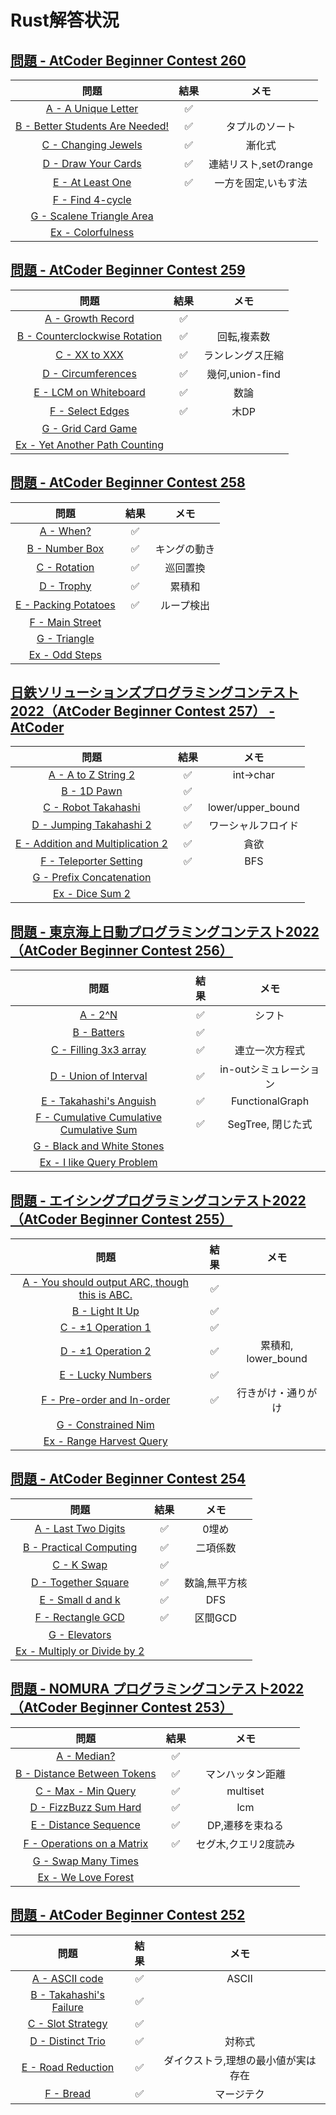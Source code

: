 # Rust解答状況
## [問題 \- AtCoder Beginner Contest 260](https://atcoder.jp/contests/abc260/tasks)
|問題|結果|メモ|
|:---:|:---:|:---:|
|[A \- A Unique Letter](https://atcoder.jp/contests/abc260/tasks/abc260_a)|✅||
|[B \- Better Students Are Needed\!](https://atcoder.jp/contests/abc260/tasks/abc260_b)|✅|タプルのソート|
|[C \- Changing Jewels](https://atcoder.jp/contests/abc260/tasks/abc260_c)|✅|漸化式|
|[D \- Draw Your Cards](https://atcoder.jp/contests/abc260/tasks/abc260_d)|✅|連結リスト,setのrange|
|[E \- At Least One](https://atcoder.jp/contests/abc260/tasks/abc260_e)|✅|一方を固定,いもす法|
|[F \- Find 4\-cycle](https://atcoder.jp/contests/abc260/tasks/abc260_f)|||
|[G \- Scalene Triangle Area](https://atcoder.jp/contests/abc260/tasks/abc260_g)|||
|[Ex \- Colorfulness](https://atcoder.jp/contests/abc260/tasks/abc260_h)|||

## [問題 \- AtCoder Beginner Contest 259](https://atcoder.jp/contests/abc259/tasks)
|問題|結果|メモ|
|:---:|:---:|:---:|
|[A \- Growth Record](https://atcoder.jp/contests/abc259/tasks/abc259_a)|✅||
|[B \- Counterclockwise Rotation](https://atcoder.jp/contests/abc259/tasks/abc259_b)|✅|回転,複素数|
|[C \- XX to XXX](https://atcoder.jp/contests/abc259/tasks/abc259_c)|✅|ランレングス圧縮|
|[D \- Circumferences](https://atcoder.jp/contests/abc259/tasks/abc259_d)|✅|幾何,union-find|
|[E \- LCM on Whiteboard](https://atcoder.jp/contests/abc259/tasks/abc259_e)|✅|数論|
|[F \- Select Edges](https://atcoder.jp/contests/abc259/tasks/abc259_f)|✅|木DP|
|[G \- Grid Card Game](https://atcoder.jp/contests/abc259/tasks/abc259_g)|||
|[Ex \- Yet Another Path Counting](https://atcoder.jp/contests/abc259/tasks/abc259_h)|||

## [問題 \- AtCoder Beginner Contest 258](https://atcoder.jp/contests/abc258/tasks)

|問題|結果|メモ|
|:---:|:---:|:---:|
|[A \- When?](https://atcoder.jp/contests/abc258/tasks/abc258_a)|✅||
|[B \- Number Box](https://atcoder.jp/contests/abc258/tasks/abc258_b)|✅|キングの動き|
|[C \- Rotation](https://atcoder.jp/contests/abc258/tasks/abc258_c)|✅|巡回置換|
|[D \- Trophy](https://atcoder.jp/contests/abc258/tasks/abc258_d)|✅|累積和|
|[E \- Packing Potatoes](https://atcoder.jp/contests/abc258/tasks/abc258_e)|✅|ループ検出|
|[F \- Main Street](https://atcoder.jp/contests/abc258/tasks/abc258_f)|||
|[G \- Triangle](https://atcoder.jp/contests/abc258/tasks/abc258_g)|||
|[Ex \- Odd Steps](https://atcoder.jp/contests/abc258/tasks/abc258_h)|||

## [日鉄ソリューションズプログラミングコンテスト2022（AtCoder Beginner Contest 257） \- AtCoder](https://atcoder.jp/contests/abc257)

|問題|結果|メモ|
|:---:|:---:|:---:|
|[A \- A to Z String 2](https://atcoder.jp/contests/abc257/tasks/abc257_a)|✅|int→char|
|[B \- 1D Pawn](https://atcoder.jp/contests/abc257/tasks/abc257_b)|✅||
|[C \- Robot Takahashi](https://atcoder.jp/contests/abc257/tasks/abc257_c)|✅|lower/upper_bound|
|[D \- Jumping Takahashi 2](https://atcoder.jp/contests/abc257/tasks/abc257_d)|✅|ワーシャルフロイド|
|[E \- Addition and Multiplication 2](https://atcoder.jp/contests/abc257/tasks/abc257_e)|✅|貪欲|
|[F \- Teleporter Setting](https://atcoder.jp/contests/abc257/tasks/abc257_f)|✅|BFS|
|[G \- Prefix Concatenation](https://atcoder.jp/contests/abc257/tasks/abc257_g)|||
|[Ex \- Dice Sum 2](https://atcoder.jp/contests/abc257/tasks/abc257_h)|||

## [問題 \- 東京海上日動プログラミングコンテスト2022（AtCoder Beginner Contest 256）](https://atcoder.jp/contests/abc256/tasks)

|問題|結果|メモ|
|:---:|:---:|:---:|
|[A \- 2^N](https://atcoder.jp/contests/abc256/tasks/abc256_a)|✅|シフト|
|[B \- Batters](https://atcoder.jp/contests/abc256/tasks/abc256_b)|✅||
|[C \- Filling 3x3 array](https://atcoder.jp/contests/abc256/tasks/abc256_c)|✅|連立一次方程式|
|[D \- Union of Interval](https://atcoder.jp/contests/abc256/tasks/abc256_d)|✅|in-outシミュレーション|
|[E \- Takahashi's Anguish](https://atcoder.jp/contests/abc256/tasks/abc256_e)|✅|FunctionalGraph|
|[F \- Cumulative Cumulative Cumulative Sum](https://atcoder.jp/contests/abc256/tasks/abc256_f)|✅|SegTree, 閉じた式|
|[G \- Black and White Stones](https://atcoder.jp/contests/abc256/tasks/abc256_g)|||
|[Ex \- I like Query Problem](https://atcoder.jp/contests/abc256/tasks/abc256_h)|||

## [問題 \- エイシングプログラミングコンテスト2022（AtCoder Beginner Contest 255）](https://atcoder.jp/contests/abc255/tasks)

|問題|結果|メモ|
|:---:|:---:|:---:|
|[A \- You should output ARC, though this is ABC\.](https://atcoder.jp/contests/abc255/tasks/abc255_a)|✅||
|[B \- Light It Up](https://atcoder.jp/contests/abc255/tasks/abc255_b)|✅||
|[C \- ±1 Operation 1](https://atcoder.jp/contests/abc255/tasks/abc255_c)|✅||
|[D \- ±1 Operation 2](https://atcoder.jp/contests/abc255/tasks/abc255_d)|✅|累積和, lower_bound|
|[E \- Lucky Numbers](https://atcoder.jp/contests/abc255/tasks/abc255_e)|✅||
|[F \- Pre\-order and In\-order](https://atcoder.jp/contests/abc255/tasks/abc255_f)|✅|行きがけ・通りがけ|
|[G \- Constrained Nim](https://atcoder.jp/contests/abc255/tasks/abc255_g)|||
|[Ex \- Range Harvest Query](https://atcoder.jp/contests/abc255/tasks/abc255_h)|||

## [問題 \- AtCoder Beginner Contest 254](https://atcoder.jp/contests/abc254/tasks)

|問題|結果|メモ|
|:---:|:---:|:---:|
|[A \- Last Two Digits](https://atcoder.jp/contests/abc254/tasks/abc254_a)|✅|0埋め|
|[B \- Practical Computing](https://atcoder.jp/contests/abc254/tasks/abc254_b)|✅|二項係数|
|[C \- K Swap](https://atcoder.jp/contests/abc254/tasks/abc254_c)|✅||
|[D \- Together Square](https://atcoder.jp/contests/abc254/tasks/abc254_d)|✅|数論,無平方核|
|[E \- Small d and k](https://atcoder.jp/contests/abc254/tasks/abc254_e)|✅|DFS|
|[F \- Rectangle GCD](https://atcoder.jp/contests/abc254/tasks/abc254_f)|✅|区間GCD|
|[G \- Elevators](https://atcoder.jp/contests/abc254/tasks/abc254_g)|||
|[Ex \- Multiply or Divide by 2](https://atcoder.jp/contests/abc254/tasks/abc254_h)|||

## [問題 \- NOMURA プログラミングコンテスト2022（AtCoder Beginner Contest 253）](https://atcoder.jp/contests/abc253/tasks)

|問題|結果|メモ|
|:---:|:---:|:---:|
|[A \- Median?](https://atcoder.jp/contests/abc253/tasks/abc253_a)|✅||
|[B \- Distance Between Tokens](https://atcoder.jp/contests/abc253/tasks/abc253_b)|✅|マンハッタン距離|
|[C \- Max \- Min Query](https://atcoder.jp/contests/abc253/tasks/abc253_c)|✅|multiset|
|[D \- FizzBuzz Sum Hard](https://atcoder.jp/contests/abc253/tasks/abc253_d)|✅|lcm|
|[E \- Distance Sequence](https://atcoder.jp/contests/abc253/tasks/abc253_e)|✅|DP,遷移を束ねる|
|[F \- Operations on a Matrix](https://atcoder.jp/contests/abc253/tasks/abc253_f)|✅|セグ木,クエリ2度読み|
|[G \- Swap Many Times](https://atcoder.jp/contests/abc253/tasks/abc253_g)|||
|[Ex \- We Love Forest](https://atcoder.jp/contests/abc253/tasks/abc253_h)|||

## [問題 \- AtCoder Beginner Contest 252](https://atcoder.jp/contests/abc252/tasks)

|問題|結果|メモ|
|:---:|:---:|:---:|
|[A \- ASCII code](https://atcoder.jp/contests/abc252/tasks/abc252_a)|✅|ASCII|
|[B \- Takahashi's Failure](https://atcoder.jp/contests/abc252/tasks/abc252_b)|✅||
|[C \- Slot Strategy](https://atcoder.jp/contests/abc252/tasks/abc252_c)|✅||
|[D \- Distinct Trio](https://atcoder.jp/contests/abc252/tasks/abc252_d)|✅|対称式|
|[E \- Road Reduction](https://atcoder.jp/contests/abc252/tasks/abc252_e)|✅|ダイクストラ,理想の最小値が実は存在|
|[F \- Bread](https://atcoder.jp/contests/abc252/tasks/abc252_f)|✅|マージテク|